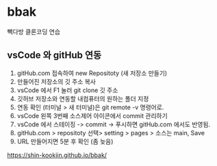 # bbak

빽다방 클론코딩 연습

## vsCode 와 gitHub 연동

1. gitHub.com 접속하여 new Repositoty (새 저장소 만들기)
2. 만들어진 저장소의 깃 주소 복사
3. vsCode 에서 F1 눌러 git clone 깃 주소
4. 깃허브 저장소와 연동할 내컴퓨터의 원하는 폴더 지정
5. 연동 확인 (터미널 > 새 터미널)은 git remote -v 명령어로.
6. vsCode 왼쪽 3번째 소스제어 아이콘에서 commit 관리하기
7. vsCode 에서 스테이징 -> commit -> 푸시하면 gitHub.com 에서도 반영됨.
8. gitHub.com > repositoty 선택> setting > pages > 소스는 main, Save
9. URL 만들어지면 5분 후 확인 (좀 늦음)

 https://shin-kookjin.github.io/bbak/ 
